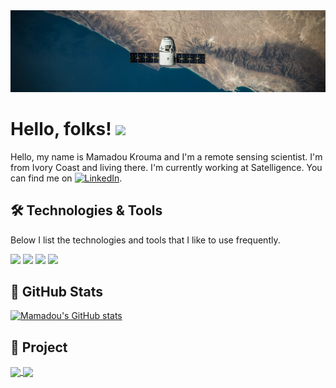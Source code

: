 <!-- ### Hi there 👋 -->
<img src="https://raw.githubusercontent.com/MKrouma/MKrouma/master/spacex2.jpeg" width="900px">

# Hello, folks! <img src="https://raw.githubusercontent.com/MartinHeinz/MartinHeinz/master/wave.gif" width="30px">
Hello, my name is Mamadou Krouma and I'm a remote sensing scientist. I'm from Ivory Coast and living there. I'm currently working at Satelligence. You can find me on [![LinkedIn][2.2]][2].

<!-- Icons -->
[2.2]: https://raw.githubusercontent.com/MartinHeinz/MartinHeinz/master/linkedin-3-16.png (LinkedIn icon without padding)
<!-- Links to your social media accounts -->
[2]: https://www.linkedin.com/in/mamadoukrouma


## 🛠 Technologies & Tools
Below I list the technologies and tools that I like to use frequently.

<!-- OS -->
![](https://img.shields.io/badge/OS-Mac,Linux,Windows-informational?style=flat&logo=OS&logoColor=white&color=2bbc8a)
![](https://img.shields.io/badge/Geospatial-GDAL,geopandas,rasterio,xarray-informational?style=flat&logo=OS&logoColor=white&color=2bbc8a)
![](https://img.shields.io/badge/ML-Sklearn,MLFlow,Flask,Heroku-informational?style=flat&logo=OS&logoColor=white&color=2bbc8a)
![](https://img.shields.io/badge/BestPratices-VersionControl,DataVC,CI,UnitTest,VirtualEnv-informational?style=flat&logo=OS&logoColor=white&color=2bbc8a)


## 🌱 GitHub Stats
[![Mamadou's GitHub stats](https://github-readme-stats.vercel.app/api?username=MKrouma&theme=dark)](https://github.com/Mkrouma/github-readme-stats)


## 🔭 Project 
<a href="https://github.com/MKrouma/CHAR01-OH">
  <img align="center" src="https://github-readme-stats.vercel.app/api/pin/?username=MKrouma&repo=CHAR01-OH&theme=dark" />
</a>
<a href="https://github.com/MKrouma/Jedha_ML_PROD">
  <img align="center" src="https://github-readme-stats.vercel.app/api/pin/?username=MKrouma&repo=Jedha_ML_PROD&theme=dark" />
</a>


<!-- ![Mamadou's GitHub stats](https://github-readme-stats.vercel.app/api?username=MKrouma&hide=contribs,prs) -->


<!-- 
<img align="center" src="https://github-readme-stats.vercel.app/api/top-langs/?username=Mkrouma&hide=Python&theme=onedark" />

<a href="https://github.com/MKrouma/MKrouma">
  <img align="center" src="https://github-readme-stats.vercel.app/api/top-langs/?username=MKrouma&hide=Python&title_color=ffffff&text_color=c9cacc&icon_color=2bbc8a&bg_color=1d1f21&langs_count=1" />
</a> -->

<!--
**MKrouma/MKrouma** is a ✨ _special_ ✨ repository because its `README.md` (this file) appears on your GitHub profile.

Here are some ideas to get you started:

- 🔭 I’m currently working on ...
- 🌱 I’m currently learning ...
- 👯 I’m looking to collaborate on ...
- 🤔 I’m looking for help with ...
- 💬 Ask me about ...
- 📫 How to reach me: ...
- 😄 Pronouns: ...
- ⚡ Fun fact: ...
-->
